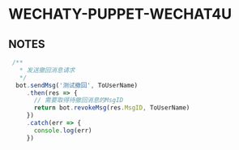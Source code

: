 # WECHATY-PUPPET-WECHAT4U



## NOTES

```js
 /**
   * 发送撤回消息请求
   */
  bot.sendMsg('测试撤回', ToUserName)
     .then(res => {
       // 需要取得待撤回消息的MsgID
       return bot.revokeMsg(res.MsgID, ToUserName)
     })
     .catch(err => {
       console.log(err)
     })
```
